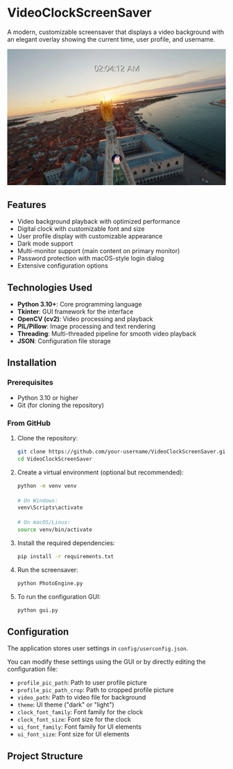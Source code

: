 # VideoClockScreenSaver

A modern, customizable screensaver that displays a video background with an elegant overlay showing the current time, user profile, and username.

![VideoClockScreenSaver Preview](screenshots/preview.png)

## Features

- Video background playback with optimized performance
- Digital clock with customizable font and size
- User profile display with customizable appearance
- Dark mode support
- Multi-monitor support (main content on primary monitor)
- Password protection with macOS-style login dialog
- Extensive configuration options

## Technologies Used

- **Python 3.10+**: Core programming language
- **Tkinter**: GUI framework for the interface
- **OpenCV (cv2)**: Video processing and playback
- **PIL/Pillow**: Image processing and text rendering
- **Threading**: Multi-threaded pipeline for smooth video playback
- **JSON**: Configuration file storage

## Installation

### Prerequisites

- Python 3.10 or higher
- Git (for cloning the repository)

### From GitHub

1. Clone the repository:
   ```bash
   git clone https://github.com/your-username/VideoClockScreenSaver.git
   cd VideoClockScreenSaver
   ```

2. Create a virtual environment (optional but recommended):
   ```bash
   python -m venv venv
   
   # On Windows:
   venv\Scripts\activate
   
   # On macOS/Linux:
   source venv/bin/activate
   ```

3. Install the required dependencies:
   ```bash
   pip install -r requirements.txt
   ```

4. Run the screensaver:
   ```bash
   python PhotoEngine.py
   ```

5. To run the configuration GUI:
   ```bash
   python gui.py
   ```

## Configuration

The application stores user settings in `config/userconfig.json`.

You can modify these settings using the GUI or by directly editing the configuration file:

- `profile_pic_path`: Path to user profile picture
- `profile_pic_path_crop`: Path to cropped profile picture
- `video_path`: Path to video file for background
- `theme`: UI theme ("dark" or "light")
- `clock_font_family`: Font family for the clock
- `clock_font_size`: Font size for the clock
- `ui_font_family`: Font family for UI elements
- `ui_font_size`: Font size for UI elements

## Project Structure

